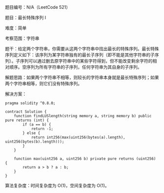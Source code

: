 题目编号：N/A（LeetCode 521）

题目：最长特殊序列 Ⅰ

难度：简单

考察范围：字符串

题干：给定两个字符串，你需要从这两个字符串中找出最长的特殊序列。最长特殊序列定义如下：该序列为某字符串独有的最长子序列（即不能是其他字符串的子序列）。子序列可以通过删去原字符串中的某些字符得到，但不能改变剩余字符的相对顺序。空序列为所有字符串的子序列，任何字符串为其自身的子序列。

解题思路：如果两个字符串不相等，则较长的字符串本身就是最长特殊序列；如果两个字符串相等，则它们没有特殊序列。

解决方案：

```solidity
pragma solidity ^0.8.0;

contract Solution {
    function findLUSlength(string memory a, string memory b) public pure returns (int) {
        if (a == b) {
            return -1;
        } else {
            return int256(max(uint256(bytes(a).length), uint256(bytes(b).length)));
        }
    }
    
    function max(uint256 a, uint256 b) private pure returns (uint256) {
        return a > b ? a : b;
    }
}
```

算法复杂度：时间复杂度为 O(1)，空间复杂度为 O(1)。